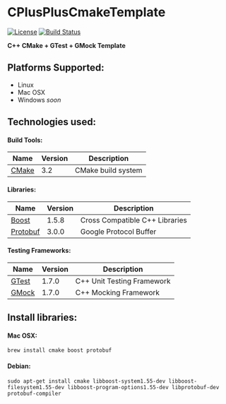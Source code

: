 CPlusPlusCmakeTemplate 
=========

[![License](https://img.shields.io/badge/License-Apache%202.0-blue.svg)](http://www.apache.org/licenses/LICENSE-2.0)
[![Build Status](https://travis-ci.org/jaredsburrows/cplusplus-cmake-template.svg?branch=master)](https://travis-ci.org/jaredsburrows/cplusplus-cmake-template)

**C++ CMake + GTest + GMock Template**

## Platforms Supported:
 - Linux
 - Mac OSX
 - Windows *soon*

## Technologies used:
#### Build Tools:
|Name|Version|Description|
|---|---|---|
| [CMake](http://www.cmake.org/) | 3.2 | CMake build system |

#### Libraries:
|Name|Version|Description|
|---|---|---|
| [Boost](http://www.boost.org/) | 1.5.8 | Cross Compatible C++ Libraries |
| [Protobuf](https://github.com/google/protobuf) | 3.0.0 | Google Protocol Buffer |

#### Testing Frameworks:
|Name|Version|Description|
|---|---|---|
| [GTest](http://code.google.com/p/googletest/) | 1.7.0 | C++ Unit Testing Framework |
| [GMock](http://code.google.com/p/googletest/) | 1.7.0 | C++ Mocking Framework |

## Install libraries:
#### Mac OSX:
    brew install cmake boost protobuf

#### Debian:
    sudo apt-get install cmake libboost-system1.55-dev libboost-filesystem1.55-dev libboost-program-options1.55-dev libprotobuf-dev protobuf-compiler

